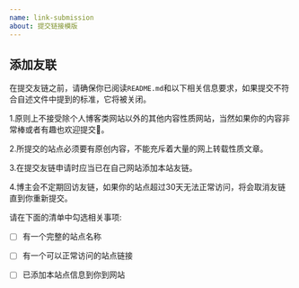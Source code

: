 ```yaml
---
name: link-submission
about: 提交链接模版
---
```


## 添加友联

在提交友链之前，请确保你已阅读`README.md`和以下相关信息要求，如果提交不符合自述文件中提到的标准，它将被关闭。

1.原则上不接受除个人博客类网站以外的其他内容性质网站，当然如果你的内容非常棒或者有趣也欢迎提交👏。

2.所提交的站点必须要有原创内容，不能充斥着大量的网上转载性质文章。

3.在提交友链申请时应当已在自己网站添加本站友链。

4.博主会不定期回访友链，如果你的站点超过30天无法正常访问，将会取消友链直到你重新提交。

请在下面的清单中勾选相关事项:

- [ ] 有一个完整的站点名称

- [ ] 有一个可以正常访问的站点链接

- [ ] 已添加本站点信息到你到网站
